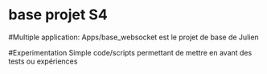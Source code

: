 ﻿# base projet S4


#Multiple application:
	Apps/base_websocket est le projet de base de Julien

#Experimentation 
	Simple code/scripts permettant de mettre en avant des tests ou expériences 


